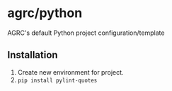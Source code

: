 # agrc/python

AGRC's default Python project configuration/template

## Installation

1. Create new environment for project.
1. `pip install pylint-quotes`
